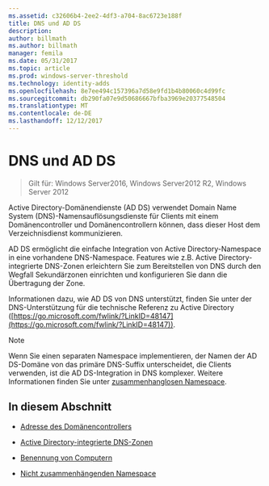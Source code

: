 ```yaml
---
ms.assetid: c32606b4-2ee2-4df3-a704-8ac6723e188f
title: DNS und AD DS
description: 
author: billmath
ms.author: billmath
manager: femila
ms.date: 05/31/2017
ms.topic: article
ms.prod: windows-server-threshold
ms.technology: identity-adds
ms.openlocfilehash: 8e7ee494c157396a7d58e9fd1b4b80060c4d99fc
ms.sourcegitcommit: db290fa07e9d50686667bfba3969e20377548504
ms.translationtype: MT
ms.contentlocale: de-DE
ms.lasthandoff: 12/12/2017
---
```

# <a name="dns-and-ad-ds"></a>DNS und AD DS

>Gilt für: Windows Server2016, Windows Server2012 R2, Windows Server 2012

Active Directory-Domänendienste (AD DS) verwendet Domain Name System (DNS)-Namensauflösungsdienste für Clients mit einem Domänencontroller und Domänencontrollern können, dass dieser Host dem Verzeichnisdienst kommunizieren.  
  
AD DS ermöglicht die einfache Integration von Active Directory-Namespace in eine vorhandene DNS-Namespace. Features wie z.B. Active Directory-integrierte DNS-Zonen erleichtern Sie zum Bereitstellen von DNS durch den Wegfall Sekundärzonen einrichten und konfigurieren Sie dann die Übertragung der Zone.  
  
Informationen dazu, wie AD DS von DNS unterstützt, finden Sie unter der DNS-Unterstützung für die technische Referenz zu Active Directory ([https://go.microsoft.com/fwlink/?LinkID=48147](https://go.microsoft.com/fwlink/?LinkID=48147)).  
  
> [!NOTE]  
> Wenn Sie einen separaten Namespace implementieren, der Namen der AD DS-Domäne von das primäre DNS-Suffix unterscheidet, die Clients verwenden, ist die AD DS-Integration in DNS komplexer. Weitere Informationen finden Sie unter [zusammenhanglosen Namespace](../../ad-ds/plan/../../ad-ds/plan/Disjoint-Namespace.md).  
  
## <a name="in-this-section"></a>In diesem Abschnitt  
  
-   [Adresse des Domänencontrollers](../../ad-ds/plan/Domain-Controller-Location.md)  
  
-   [Active Directory-integrierte DNS-Zonen](../../ad-ds/plan/Active-Directory-Integrated-DNS-Zones.md)  
  
-   [Benennung von Computern](../../ad-ds/plan/Computer-Naming.md)  
  
-   [Nicht zusammenhängenden Namespace](../../ad-ds/plan/../../ad-ds/plan/Disjoint-Namespace.md)  
  


